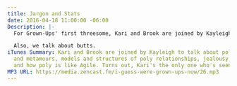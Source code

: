 ```yaml
---
title: Jargon and Stats
date: 2016-04-18 11:00:00 -06:00
Description: |-
  For Grown-Ups' first threesome, Kari and Brook are joined by Kayleigh to talk about polyamorism, paramours and metamours and poly unicorns, cis/straight and queer poly, models and structures of poly relationships, how to (and how not to) go polyamorous, jealousy, compersion, and how poly is like Agile. Turns out, Kari's the only one who's seen Three's Company.

  Also, we talk about butts.
iTunes Summary: Kari and Brook are joined by Kayleigh to talk about polyamorism, paramours
  and metamours, models and structures of poly relationships, jealousy, compersion,
  and how poly is like Agile. Turns out, Kari's the only one who's seen Three's Company.
MP3 URL: https://media.zencast.fm/i-guess-were-grown-ups-now/26.mp3
---
```


